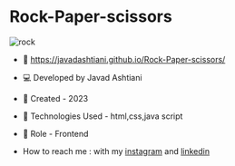 # Rock-Paper-scissors
![rock](https://github.com/javadashtiani/Rock-Paper-scissors/assets/134012615/c46080d7-1b0d-4e68-9fd0-22b2e90b1645)
- 🔗 https://javadashtiani.github.io/Rock-Paper-scissors/
- 💻 Developed by Javad Ashtiani
- 📆 Created - 2023
- 🔧 Technologies Used - html,css,java script
- 🧑‍ Role - Frontend

- How to reach me : with my [instagram](https://www.instagram.com/javadashtiani_web/) and [linkedin](https://www.linkedin.com/in/javadashtiani/)
